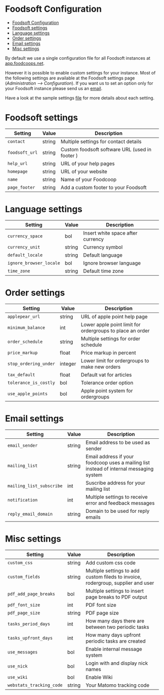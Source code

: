 Foodsoft Configuration
======================
- [Foodsoft Configuration](#foodsoft-configuration)
- [Foodsoft settings](#foodsoft-settings)
- [Language settings](#language-settings)
- [Order settings](#order-settings)
- [Email settings](#email-settings)
- [Misc settings](#misc-settings)

By default we use a single configuration file for all Foodsoft instances at [app.foodcoops.net](https://app.foodcoops.net).

However it is possible to enable custom settings for your instance. Most of the following settings are available at the Foodsoft settings page (*Administration --> Configuration*). If you want us to set an option only for your Foodsoft instance please send us an [email](mailto:support@lists.foodcoops.net).

Have a look at the sample settings [file](https://github.com/foodcoops/foodsoft/blob/master/config/app_config.yml.SAMPLE) for more details about each setting.

# Foodsoft settings

| Setting | Value | Description |
|---------|-------|-------------|
| `contact` | string | Multiple settings for contact details |
| `foodsoft_url` | string | Custom foodsoft software URL (used in footer )
| `help_url` | string | URL of your help pages |
| `homepage` | string | URL of your website |
| `name` | string | Name of your Foodcoop |
| `page_footer` | string | Add a custom footer to your Foodsoft |

# Language settings

| Setting | Value | Description |
|---------|-------|-------------|
| `currency_space` | bol | Insert white space after currency |
| `currency_unit` | string | Currency symbol |
| `default_locale` | string | Default language |
| `ignore_browser_locale` | bol | Ignore browser language |
| `time_zone` | string | Default time zone |

# Order settings

| Setting | Value | Description |
|---------|-------|-------------|
| `applepear_url` | string | URL of apple point help page |
| `minimum_balance` | int | Lower apple point limit for ordergroups to place an order |
| `order_schedule` | string | Multiple settings for order schedule |
| `price_markup` | float | Price markup in percent |
| `stop_ordering_under` | integer | Lower limit for ordergroups to make new orders |
| `tax_default` | float | Default vat for articles |
| `tolerance_is_costly` | bol | Tolerance order option |
| `use_apple_points` | bol | Apple point system for ordergroups |

# Email settings

| Setting | Value | Description |
|---------|-------|-------------|
| `email_sender` | string | Email address to be used as sender |
  `mailing_list` | string | Email address if your foodcoop uses a mailing list instead of internal messaging system |
| `mailing_list_subscribe` | int | Suscribe address for your mailing list |
| `notification` | int | Multiple settings to receive error and feedback messages |
| `reply_email_domain`| string | Domain to be used for reply emails |

# Misc settings
| Setting | Value | Description |
|---------|-------|-------------|
| `custom_css` | string | Add custom css code |
| `custom_fields` | string | Multiple settings to add custom fileds to invoice, rodergroup, supplier and user |
| `pdf_add_page_breaks` | bol | Multiple settings to insert page breaks to PDF output |
| `pdf_font_size` | int | PDF font size |
| `pdf_page_size` | string | PDF page size |
| `tasks_period_days` | int | How many days there are between two periodic tasks |
| `tasks_upfront_days` | int | How many days upfront periodic tasks are created |
| `use_messages` | bol | Enable internal message system |
| `use_nick` | bol | Login with and display nick names |
| `use_wiki` | bol | Enable Wiki |
| `webstats_tracking_code` | string | Your Matomo tracking code |
